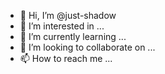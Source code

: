 - 👋 Hi, I’m @just-shadow
- 👀 I’m interested in ...
- 🌱 I’m currently learning ...
- 💞️ I’m looking to collaborate on ...
- 📫 How to reach me ...

<!---
just-shadow/just-shadow is a ✨ special ✨ repository because its `README.md` (this file) appears on your GitHub profile.
You can click the Preview link to take a look at your changes.
--->
